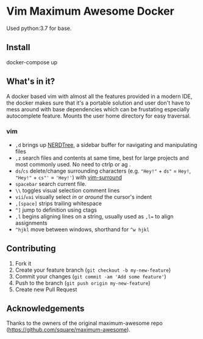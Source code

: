 # Vim Maximum Awesome Docker

Used python:3.7 for base.

## Install
docker-compose up

## What's in it?

A docker based vim with almost all the features provided in a modern IDE, the docker makes sure that it's a portable solution 
and user don't have to mess around with base dependencies which can be frustating especially autocomplete feature.
Mounts the user home directory for easy traversal.

### vim

* `,d` brings up [NERDTree](https://github.com/scrooloose/nerdtree), a sidebar buffer for navigating and manipulating files
* `,z` search files and contents at same time, best for large projects and most commonly used. No need to ctrlp or ag .
* `ds`/`cs` delete/change surrounding characters (e.g. `"Hey!"` + `ds"` = `Hey!`, `"Hey!"` + `cs"'` = `'Hey!'`) with [vim-surround](https://github.com/tpope/vim-surround)
* `spacebar` search current file.
* `\\` toggles visual selection comment lines
* `vii`/`vai` visually select *in* or *around* the cursor's indent
* `,[space]` strips trailing whitespace
* `^]` jump to definition using ctags
* `,l` begins aligning lines on a string, usually used as `,l=` to align assignments
* `^hjkl` move between windows, shorthand for `^w hjkl`

## Contributing

1. Fork it
2. Create your feature branch (`git checkout -b my-new-feature`)
3. Commit your changes (`git commit -am 'Add some feature'`)
4. Push to the branch (`git push origin my-new-feature`)
5. Create new Pull Request

## Acknowledgements

Thanks to the owners of the original maximum-awesome repo (https://github.com/square/maximum-awesome).
